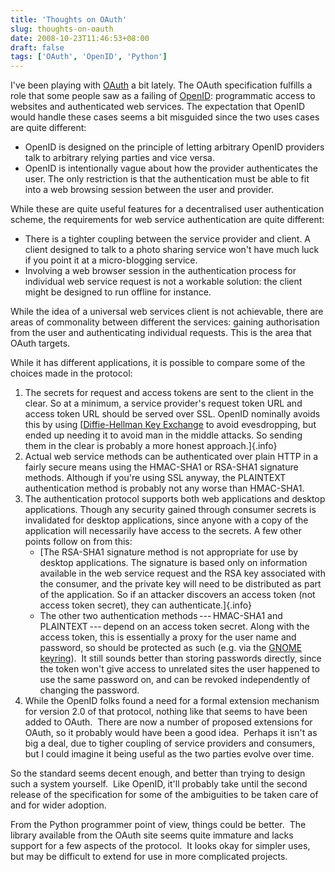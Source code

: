 ```yaml
---
title: 'Thoughts on OAuth'
slug: thoughts-on-oauth
date: 2008-10-23T11:46:53+08:00
draft: false
tags: ['OAuth', 'OpenID', 'Python']
---
```


I\'ve been playing with [OAuth](http://oauth.net/) a bit lately. The
OAuth specification fulfills a role that some people saw as a failing of
[OpenID](http://openid.net/): programmatic access to websites and
authenticated web services. The expectation that OpenID would handle
these cases seems a bit misguided since the two uses cases are quite
different:

-   OpenID is designed on the principle of letting arbitrary OpenID
    providers talk to arbitrary relying parties and vice versa.
-   OpenID is intentionally vague about how the provider authenticates
    the user. The only restriction is that the authentication must be
    able to fit into a web browsing session between the user and
    provider.

While these are quite useful features for a decentralised user
authentication scheme, the requirements for web service authentication
are quite different:

-   There is a tighter coupling between the service provider and client.
    A client designed to talk to a photo sharing service won\'t have
    much luck if you point it at a micro-blogging service.
-   Involving a web browser session in the authentication process for
    individual web service request is not a workable solution: the
    client might be designed to run offline for instance.

While the idea of a universal web services client is not achievable,
there are areas of commonality between different the services: gaining
authorisation from the user and authenticating individual requests. This
is the area that OAuth targets.

While it has different applications, it is possible to compare some of
the choices made in the protocol:

1.  The secrets for request and access tokens are sent to the client in
    the clear. So at a minimum, a service provider\'s request token URL
    and access token URL should be served over SSL. OpenID nominally
    avoids this by using [[Diffie-Hellman Key
    Exchange](http://en.wikipedia.org/wiki/Diffie-Hellman_key_exchange)
    to avoid evesdropping, but ended up needing it to avoid man in the
    middle attacks. So sending them in the clear is probably a more
    honest approach.]{.info}
2.  Actual web service methods can be authenticated over plain HTTP in a
    fairly secure means using the HMAC-SHA1 or RSA-SHA1 signature
    methods. Although if you\'re using SSL anyway, the PLAINTEXT
    authentication method is probably not any worse than HMAC-SHA1.
3.  The authentication protocol supports both web applications and
    desktop applications. Though any security gained through consumer
    secrets is invalidated for desktop applications, since anyone with a
    copy of the application will necessarily have access to the secrets.
    A few other points follow on from this:
    -   [The RSA-SHA1 signature method is not appropriate for use by
        desktop applications. The signature is based only on information
        available in the web service request and the RSA key associated
        with the consumer, and the private key will need to be
        distributed as part of the application. So if an attacker
        discovers an access token (not access token secret), they can
        authenticate.]{.info}
    -   The other two authentication methods --- HMAC-SHA1 and
        PLAINTEXT --- depend on an access token secret. Along with the
        access token, this is essentially a proxy for the user name and
        password, so should be protected as such (e.g. via the [GNOME
        keyring](http://live.gnome.org/GnomeKeyring)).  It still sounds
        better than storing passwords directly, since the token won\'t
        give access to unrelated sites the user happened to use the same
        password on, and can be revoked independently of changing the
        password.
4.  While the OpenID folks found a need for a formal extension mechanism
    for version 2.0 of that protocol, nothing like that seems to have
    been added to OAuth.  There are now a number of proposed extensions
    for OAuth, so it probably would have been a good idea.  Perhaps it
    isn\'t as big a deal, due to tigher coupling of service providers
    and consumers, but I could imagine it being useful as the two
    parties evolve over time.

So the standard seems decent enough, and better than trying to design
such a system yourself.  Like OpenID, it\'ll probably take until the
second release of the specification for some of the ambiguities to be
taken care of and for wider adoption.

From the Python programmer point of view, things could be better.  The
library available from the OAuth site seems quite immature and lacks
support for a few aspects of the protocol.  It looks okay for simpler
uses, but may be difficult to extend for use in more complicated
projects.
